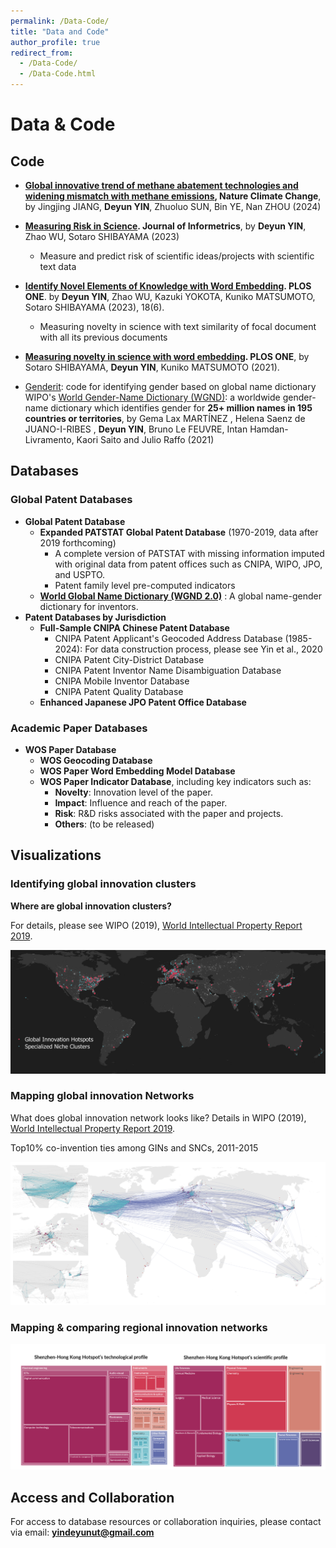 ```yaml
---
permalink: /Data-Code/
title: "Data and Code"
author_profile: true
redirect_from: 
  - /Data-Code/
  - /Data-Code.html
---
```


# Data & Code

## Code

- **[Global innovative trend of methane abatement technologies and widening mismatch with methane emissions](https://github.com/DeyunYinWIPO/global_methane), Nature Climate Change**, by Jingjing JIANG, **Deyun YIN**, Zhuoluo SUN, Bin YE, Nan ZHOU (2024)
- **[Measuring Risk in Science](https://github.com/DeyunYinWIPO/science_risk). Journal of Informetrics**, by **Deyun YIN**, Zhao WU, Sotaro SHIBAYAMA (2023)
  - Measure and predict risk of scientific ideas/projects with scientific text data 

- **[Identify Novel Elements of Knowledge with Word Embedding](https://github.com/DeyunYinWIPO/Novelty_science_text). PLOS ONE**. by **Deyun YIN**, Zhao WU, Kazuki YOKOTA, Kuniko MATSUMOTO, Sotaro SHIBAYAMA (2023), 18(6). 
  - Measuring novelty in science with text similarity of focal document with all its previous documents

- **[Measuring novelty in science with word embedding](https://github.com/DeyunYinWIPO/Novelty). PLOS ONE**, by Sotaro SHIBAYAMA, **Deyun YIN**, Kuniko MATSUMOTO (2021). 
- [Genderit](https://github.com/IES-platform/r4r_gender): code for identifying gender based on global name dictionary WIPO's [World Gender-Name Dictionary (WGND)](https://github.com/IES-platform/r4r_gender/blob/main/wgnd/README.md): a worldwide gender-name dictionary which identifies gender for **25+ million names in 195 countries or territories**, by Gema Lax MARTÍNEZ , Helena Saenz de JUANO-I-RIBES , **Deyun YIN**, Bruno Le FEUVRE, Intan Hamdan-Livramento, Kaori Saito and Julio Raffo (2021) 



## Databases

### Global Patent Databases

- **Global Patent Database**
  - **Expanded PATSTAT Global Patent Database** (1970-2019, data after 2019 forthcoming)
    - A complete version of PATSTAT with missing information imputed with original data from patent offices such as CNIPA, WIPO, JPO, and USPTO.
    - Patent family level pre-computed indicators
  - [**World Global Name Dictionary (WGND 2.0)**](https://github.com/IES-platform/r4r_gender) : A global name-gender dictionary for inventors.
- **Patent Databases by Jurisdiction**
  - **Full-Sample CNIPA Chinese Patent Database**
    - CNIPA Patent Applicant's Geocoded Address Database (1985-2024): For data construction process, please see Yin et al., 2020
    - CNIPA  Patent City-District Database
    - CNIPA Patent Inventor Name Disambiguation Database
    - CNIPA Mobile Inventor Database
    - CNIPA Patent Quality Database
  - **Enhanced Japanese JPO Patent Office Database**

### Academic Paper Databases

- **WOS Paper Database**
  - **WOS Geocoding Database**
  - **WOS Paper Word Embedding Model Database**
  - **WOS Paper Indicator Database**, including key indicators such as:
    - **Novelty**: Innovation level of the paper.
    - **Impact**: Influence and reach of the paper.
    - **Risk**: R&D risks associated with the paper and projects.
    - **Others**: (to be released)

## Visualizations 

### Identifying global innovation clusters 

**Where are global innovation clusters?** 

For details, please see WIPO (2019), [World Intellectual Property Report 2019](https://www.wipo.int/en/web/world-ip-report/2019/index). 

![global clusters](../images/cluster1.png)

### Mapping global innovation Networks 

What does global innovation network looks like? Details in WIPO (2019), [World Intellectual Property Report 2019](https://www.wipo.int/en/web/world-ip-report/2019/index). 

Top10% co-invention ties among GINs and SNCs, 2011-2015

![global innovation network](../images/GIN.png)

### Mapping & comparing regional innovation networks 

![global innovation network](../images/深圳1.png)





## Access and Collaboration

For access to database resources or collaboration inquiries, please contact via email: **yindeyunut@gmail.com**
